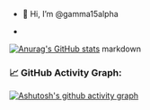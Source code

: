 - 👋 Hi, I’m @gamma15alpha

- 

[![Anurag's GitHub stats](https://github-readme-stats.vercel.app/api?username=gamma15alpha&show_icons=true&theme=radical)](https://github.com/anuraghazra/github-readme-stats)
markdown
### 📈 GitHub Activity Graph:
[![Ashutosh's github activity graph](https://github-readme-activity-graph.vercel.app/graph?username=gamma15alpha&theme=dracula)](https://github.com/ashutosh00710/github-readme-activity-graph)

<!---
gamma15alpha/gamma15alpha is a ✨ special ✨ repository because its `README.md` (this file) appears on your GitHub profile.
You can click the Preview link to take a look at your changes.
--->
